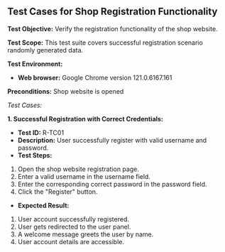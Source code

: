 ## Test Cases for Shop Registration Functionality

**Test Objective:** Verify the registration functionality of the shop website.

**Test Scope:** This test suite covers successful registration scenario randomly generated data.

**Test Environment:**
* **Web browser:** Google Chrome version 121.0.6167.161

**Preconditions:** Shop website is opened

*Test Cases:*

**1. Successful Registration with Correct Credentials:**

* **Test ID:** R-TC01
* **Description:** User successfully register with valid username and password.
* **Test Steps:**
1. Open the shop website registration page.
2. Enter a valid username in the username field.
3. Enter the corresponding correct password in the password field.
4. Click the "Register" button.
* **Expected Result:**
1. User account successfully registered.
2. User gets redirected to the user panel.
2. A welcome message greets the user by name.
3. User account details are accessible.
